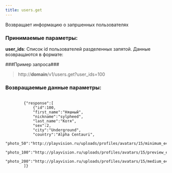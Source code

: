 ```yaml
---
title: users.get
---
```

Возвращает информацию о запршенных пользователях

### Принимаемые параметры: ###

**user_ids**: Список id пользователей разделенных запятой. Данные возвращаются в формате:

###Пример запроса###

> http://**domain**/v1/users.get?user_ids=100

### Возвращаемые данные параметры: ###
<pre>
    <code>
        {"response":[
            {"id":100,
            "first_name":"Няшный",
            "nickname":"sylpheed",
            "last_name":"Котя",
            "sex":2,
            "city":"Underground",
            "country":"Alpha Centauri",
            "photo_50":"http://playvision.ru/uploads/profiles/avatars/15/minimum_e470jjb53f8.png",
            "photo_100":"http://playvision.ru/uploads/profiles/avatars/15/preview_e470jjb53f8.png",
            "photo_200":"http://playvision.ru/uploads/profiles/avatars/15/medium_e470jjb53f8.png"}
        ]}
    </code>

</pre>
